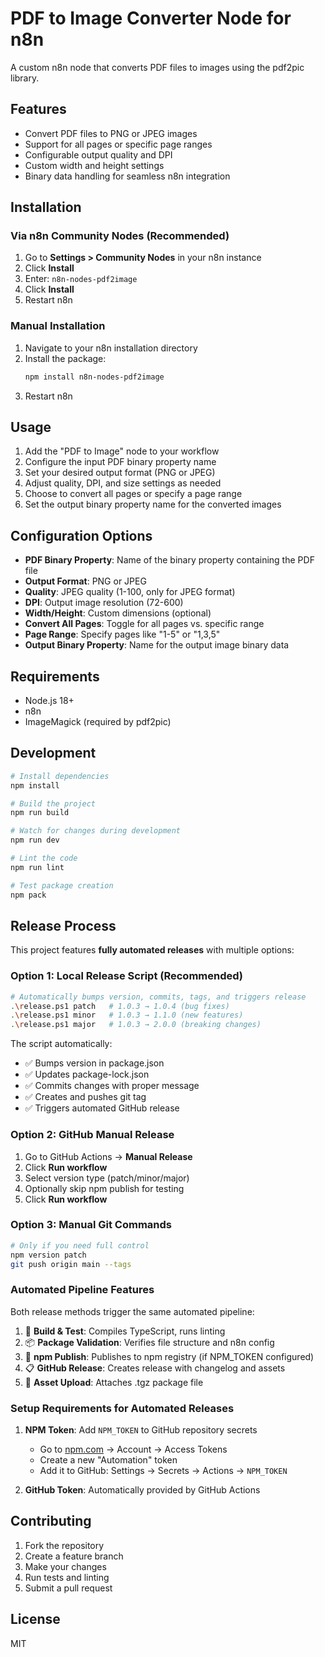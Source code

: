 # PDF to Image Converter Node for n8n

A custom n8n node that converts PDF files to images using the pdf2pic library.

## Features

- Convert PDF files to PNG or JPEG images
- Support for all pages or specific page ranges
- Configurable output quality and DPI
- Custom width and height settings
- Binary data handling for seamless n8n integration

## Installation

### Via n8n Community Nodes (Recommended)

1. Go to **Settings > Community Nodes** in your n8n instance
2. Click **Install**
3. Enter: `n8n-nodes-pdf2image`
4. Click **Install**
5. Restart n8n

### Manual Installation

1. Navigate to your n8n installation directory
2. Install the package:
   ```bash
   npm install n8n-nodes-pdf2image
   ```
3. Restart n8n

## Usage

1. Add the "PDF to Image" node to your workflow
2. Configure the input PDF binary property name
3. Set your desired output format (PNG or JPEG)
4. Adjust quality, DPI, and size settings as needed
5. Choose to convert all pages or specify a page range
6. Set the output binary property name for the converted images

## Configuration Options

- **PDF Binary Property**: Name of the binary property containing the PDF file
- **Output Format**: PNG or JPEG
- **Quality**: JPEG quality (1-100, only for JPEG format)
- **DPI**: Output image resolution (72-600)
- **Width/Height**: Custom dimensions (optional)
- **Convert All Pages**: Toggle for all pages vs. specific range
- **Page Range**: Specify pages like "1-5" or "1,3,5"
- **Output Binary Property**: Name for the output image binary data

## Requirements

- Node.js 18+
- n8n
- ImageMagick (required by pdf2pic)

## Development

```bash
# Install dependencies
npm install

# Build the project
npm run build

# Watch for changes during development
npm run dev

# Lint the code
npm run lint

# Test package creation
npm pack
```

## Release Process

This project features **fully automated releases** with multiple options:

### Option 1: Local Release Script (Recommended)

```bash
# Automatically bumps version, commits, tags, and triggers release
.\release.ps1 patch   # 1.0.3 → 1.0.4 (bug fixes)
.\release.ps1 minor   # 1.0.3 → 1.1.0 (new features)  
.\release.ps1 major   # 1.0.3 → 2.0.0 (breaking changes)
```

The script automatically:
- ✅ Bumps version in package.json
- ✅ Updates package-lock.json
- ✅ Commits changes with proper message
- ✅ Creates and pushes git tag
- ✅ Triggers automated GitHub release

### Option 2: GitHub Manual Release

1. Go to GitHub Actions → **Manual Release**
2. Click **Run workflow**
3. Select version type (patch/minor/major)
4. Optionally skip npm publish for testing
5. Click **Run workflow**

### Option 3: Manual Git Commands

```bash
# Only if you need full control
npm version patch
git push origin main --tags
```

### Automated Pipeline Features

Both release methods trigger the same automated pipeline:

1. 🔧 **Build & Test**: Compiles TypeScript, runs linting
2. 📦 **Package Validation**: Verifies file structure and n8n config
3. 🚀 **npm Publish**: Publishes to npm registry (if NPM_TOKEN configured)
4. 📋 **GitHub Release**: Creates release with changelog and assets
5. 📎 **Asset Upload**: Attaches .tgz package file

### Setup Requirements for Automated Releases

1. **NPM Token**: Add `NPM_TOKEN` to GitHub repository secrets
   - Go to [npm.com](https://www.npmjs.com/) → Account → Access Tokens
   - Create a new "Automation" token
   - Add it to GitHub: Settings → Secrets → Actions → `NPM_TOKEN`

2. **GitHub Token**: Automatically provided by GitHub Actions

## Contributing

1. Fork the repository
2. Create a feature branch
3. Make your changes
4. Run tests and linting
5. Submit a pull request

## License

MIT
